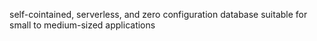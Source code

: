 self-cointained, serverless, and zero configuration database
suitable for small to medium-sized applications

